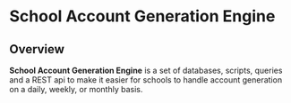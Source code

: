 # School Account Generation Engine

## Overview

**School Account Generation Engine** is a set of databases, scripts, queries and a REST api to make it easier for schools to handle account generation on a daily, weekly, or monthly basis. 